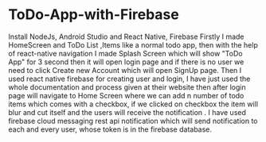 # ToDo-App-with-Firebase
Install NodeJs, Android Studio and React Native, Firebase
Firstly I made HomeScreen and ToDo List ,Items like a normal todo app, then with the help of react-native navigation I made Splash Screen which will show "ToDo App" for 3 second then it will open login page and if there is no user we need to click Create new Account which will open SignUp page.
Then I used react native firebase for creating user and login, I have just used the whole documentation and process given at their website then after login page will navigate to Home Screen where we can add n number of todo items which comes with a checkbox, if we clicked on checkbox the item will blur and cut itself and the users will receive the notification .
I have used firebase cloud messaging rest api notification which will send notification to each and every user, whose token is in the firebase database.
